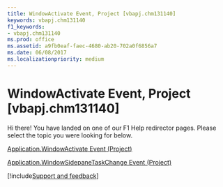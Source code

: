 ```yaml
---
title: WindowActivate Event, Project [vbapj.chm131140]
keywords: vbapj.chm131140
f1_keywords:
- vbapj.chm131140
ms.prod: office
ms.assetid: a9fb0eaf-faec-4680-ab20-702a0f6856a7
ms.date: 06/08/2017
ms.localizationpriority: medium
---
```



# WindowActivate Event, Project [vbapj.chm131140]

Hi there! You have landed on one of our F1 Help redirector pages. Please select the topic you were looking for below.

[Application.WindowActivate Event (Project)](https://msdn.microsoft.com/library/b54d0956-7eab-db5f-394a-5120bc111afd%28Office.15%29.aspx)

[Application.WindowSidepaneTaskChange Event (Project)](https://msdn.microsoft.com/library/674a8134-1e34-2658-6c67-5eb92c628ed8%28Office.15%29.aspx)

[!include[Support and feedback](~/includes/feedback-boilerplate.md)]